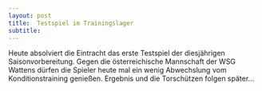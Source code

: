 ```yaml
---
layout: post
title:  Testspiel im Trainingslager
subtitle:  
---
```


Heute absolviert die Eintracht das erste Testspiel der diesjährigen Saisonvorbereitung. Gegen die österreichische Mannschaft der WSG Wattens dürfen die Spieler heute mal ein wenig Abwechslung vom Konditionstraining genießen. Ergebnis und die Torschützen folgen später...


